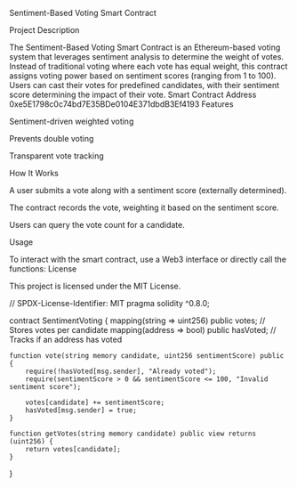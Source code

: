 Sentiment-Based Voting Smart Contract

Project Description

The Sentiment-Based Voting Smart Contract is an Ethereum-based voting system that leverages sentiment analysis to determine the weight of votes. Instead of traditional voting where each vote has equal weight, this contract assigns voting power based on sentiment scores (ranging from 1 to 100). Users can cast their votes for predefined candidates, with their sentiment score determining the impact of their vote.
Smart Contract Address 0xe5E1798c0c74bd7E35BDe0104E371dbdB3Ef4193
Features

Sentiment-driven weighted voting

Prevents double voting

Transparent vote tracking

How It Works

A user submits a vote along with a sentiment score (externally determined).

The contract records the vote, weighting it based on the sentiment score.

Users can query the vote count for a candidate.

Usage

To interact with the smart contract, use a Web3 interface or directly call the functions:
License

This project is licensed under the MIT License.

// SPDX-License-Identifier: MIT
pragma solidity ^0.8.0;

contract SentimentVoting {
    mapping(string => uint256) public votes;  // Stores votes per candidate
    mapping(address => bool) public hasVoted; // Tracks if an address has voted

    function vote(string memory candidate, uint256 sentimentScore) public {
        require(!hasVoted[msg.sender], "Already voted");
        require(sentimentScore > 0 && sentimentScore <= 100, "Invalid sentiment score");

        votes[candidate] += sentimentScore;
        hasVoted[msg.sender] = true;
    }

    function getVotes(string memory candidate) public view returns (uint256) {
        return votes[candidate];
    }
}
